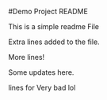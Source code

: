 #Demo Project README

This is a simple readme File

Extra lines added to the file.

More lines!

Some updates here.

lines for Very bad lol
